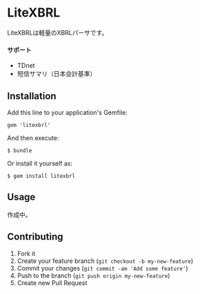 # LiteXBRL

LiteXBRLは軽量のXBRLパーサです。

#### サポート
- TDnet
 - 短信サマリ（日本会計基準）

## Installation

Add this line to your application's Gemfile:

    gem 'litexbrl'

And then execute:

    $ bundle

Or install it yourself as:

    $ gem install litexbrl

## Usage

作成中。

## Contributing

1. Fork it
2. Create your feature branch (`git checkout -b my-new-feature`)
3. Commit your changes (`git commit -am 'Add some feature'`)
4. Push to the branch (`git push origin my-new-feature`)
5. Create new Pull Request
